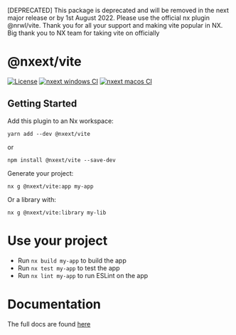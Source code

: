 [DEPRECATED] This package is deprecated and will be removed in the next major release or by 1st August 2022. Please use the official nx plugin @nrwl/vite. Thank you for all your support and making vite popular in NX. Big thank you to NX team for taking vite on officially

# @nxext/vite

[![License](https://img.shields.io/npm/l/@nxext/svelte.svg?style=flat-square)]()
[![nxext windows CI](https://github.com/nxext/nx-extensions/workflows/nxext%20windows%20CI/badge.svg)]()
[![nxext macos CI](https://github.com/nxext/nx-extensions/workflows/nxext%20macos%20CI/badge.svg)]()

## Getting Started

Add this plugin to an Nx workspace:

```
yarn add --dev @nxext/vite
```

or

```
npm install @nxext/vite --save-dev
```

Generate your project:

```
nx g @nxext/vite:app my-app
```

Or a library with:

```
nx g @nxext/vite:library my-lib
```

# Use your project

- Run `nx build my-app` to build the app
- Run `nx test my-app` to test the app
- Run `nx lint my-app` to run ESLint on the app

# Documentation

The full docs are found [here](https://nxext.dev/docs/vite/overview)
